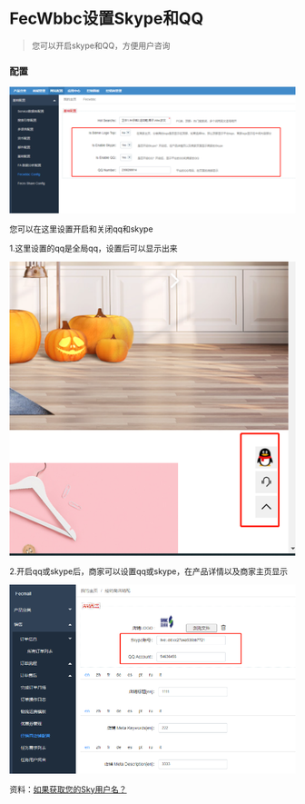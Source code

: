 FecWbbc设置Skype和QQ
==========

> 您可以开启skype和QQ，方便用户咨询


### 配置


![](images/20210719232959.png)


您可以在这里设置开启和关闭qq和skype

1.这里设置的qq是全局qq，设置后可以显示出来


![](images/20210719233130.png)


2.开启qq或skype后，商家可以设置qq或skype，在产品详情以及商家主页显示

![](images/20210719233313.png)


资料：[如果获取您的Sky用户名？](https://www.fecmall.com/topic/4919)


















